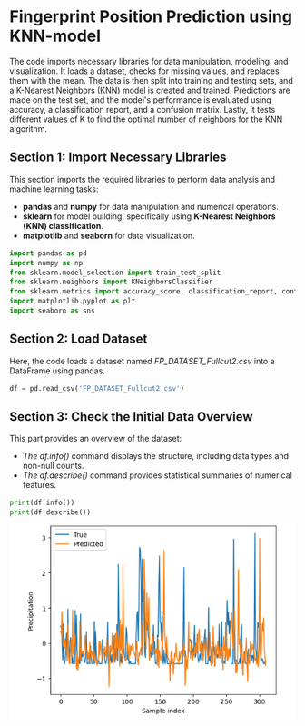 # Fingerprint Position Prediction using KNN-model

The code imports necessary libraries for data manipulation, modeling, and visualization. It loads a dataset, checks for missing values, and replaces them with the mean. The data is then split into training and testing sets, and a K-Nearest Neighbors (KNN) model is created and trained. Predictions are made on the test set, and the model's performance is evaluated using accuracy, a classification report, and a confusion matrix. Lastly, it tests different values of K to find the optimal number of neighbors for the KNN algorithm.

## Section 1: Import Necessary Libraries
This section imports the required libraries to perform data analysis and machine learning tasks:
- **pandas** and **numpy** for data manipulation and numerical operations.
- **sklearn** for model building, specifically using **K-Nearest Neighbors (KNN) classification**.
- **matplotlib** and **seaborn** for data visualization.
```python
import pandas as pd
import numpy as np
from sklearn.model_selection import train_test_split
from sklearn.neighbors import KNeighborsClassifier
from sklearn.metrics import accuracy_score, classification_report, confusion_matrix
import matplotlib.pyplot as plt
import seaborn as sns
```
## Section 2: Load Dataset
Here, the code loads a dataset named *FP_DATASET_Fullcut2.csv* into a DataFrame using pandas.
```python
df = pd.read_csv('FP_DATASET_Fullcut2.csv')
```
## Section 3: Check the Initial Data Overview
This part provides an overview of the dataset:
- *The df.info()* command displays the structure, including data types and non-null counts.
- *The df.describe()* command provides statistical summaries of numerical features.
```python
print(df.info())
print(df.describe())
```
![Result](https://github.com/Sayomphon/Weather-forecast-model/blob/main/Prediction%20result.PNG)
